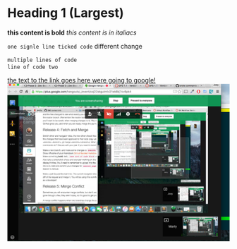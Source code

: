 # Heading 1 (Largest)

**this content is bold**
*this content is in italiacs*

`one signle line ticked code`
different change
```
multiple lines of code
line of code two
```

[the text to the link goes here were going to google!](http://google.com)
![our screenshot](screenshot.png)
